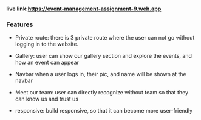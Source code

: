 #### live link:https://event-management-assignment-9.web.app

### Features

-  Private route:
there is 3 private route where the user can not go without logging in to the website.

-  Gallery:
user can show our gallery section and explore the events, and how an event can appear

-  Navbar
when a user logs in, their pic, and name will be shown at the navbar

-  Meet our team:
user can directly recognize without team so that they can know us and trust us

-  responsive:
build responsive, so that it can become more user-friendly




